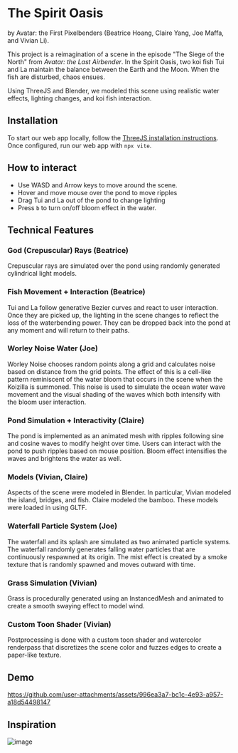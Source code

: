 # The Spirit Oasis
by Avatar: the First Pixelbenders (Beatrice Hoang, Claire Yang, Joe Maffa, and Vivian Li).

This project is a reimagination of a scene in the episode "The Siege of the North" from _Avatar: the Last Airbender_. In the Spirit Oasis, two koi fish Tui and La maintain the balance between the Earth and the Moon. When the fish are disturbed, chaos ensues.

Using ThreeJS and Blender, we modeled this scene using realistic water effects, lighting changes, and koi fish interaction.

## Installation
To start our web app locally, follow the [ThreeJS installation instructions](https://threejs.org/docs/#manual/en/introduction/Installation). Once configured, run our web app with `npx vite`.

## How to interact
- Use WASD and Arrow keys to move around the scene.
- Hover and move mouse over the pond to move ripples
- Drag Tui and La out of the pond to change lighting
- Press `b` to turn on/off bloom effect in the water.

## Technical Features
### God (Crepuscular) Rays (Beatrice)
Crepuscular rays are simulated over the pond using randomly generated cylindrical light models.

### Fish Movement + Interaction (Beatrice)
Tui and La follow generative Bezier curves and react to user interaction. Once they are picked up, the lighting in the scene changes to reflect the loss of the waterbending power. They can be dropped back into the pond at any moment and will return to their paths.

### Worley Noise Water (Joe)
Worley Noise chooses random points along a grid and calculates noise based on distance from the grid points. The effect of this is a cell-like pattern reminiscent of the water bloom that occurs in the scene when the Koizilla is summoned. This noise is used to simulate the ocean water wave movement and the visual shading of the waves which both intensify with the bloom user interaction.

### Pond Simulation + Interactivity (Claire)
The pond is implemented as an animated mesh with ripples following sine and cosine waves to modify height over time.  Users can interact with the pond to push ripples based on mouse position. Bloom effect intensifies the waves and brightens the water as well.

### Models (Vivian, Claire)
Aspects of the scene were modeled in Blender. In particular, Vivian modeled the island, bridges, and fish. Claire modeled the bamboo. These models were loaded in using GLTF.

### Waterfall Particle System (Joe)
The waterfall and its splash are simulated as two animated particle systems. The waterfall randomly generates falling water particles that are continuously respawned at its origin. The mist effect is created by a smoke texture that is randomly spawned and moves outward with time.

### Grass Simulation (Vivian)
Grass is procedurally generated using an InstancedMesh and animated to create a smooth swaying effect to model wind.

### Custom Toon Shader (Vivian)
Postprocessing is done with a custom toon shader and watercolor renderpass that discretizes the scene color and fuzzes edges to create a paper-like texture.

## Demo

https://github.com/user-attachments/assets/996ea3a7-bc1c-4e93-a957-a18d54498147

## Inspiration
![image](https://github.com/user-attachments/assets/d8e7b3fd-63f2-4631-9a63-d633fd2107a9)


